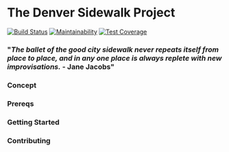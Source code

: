 # The Denver Sidewalk Project 
[![Build Status](https://travis-ci.org/12mod12/denver-sidewalk-project.svg?branch=master)](https://travis-ci.org/12mod12/denver-sidewalk-project)
[![Maintainability](https://api.codeclimate.com/v1/badges/e229a1f5ff4eff805031/maintainability)](https://codeclimate.com/github/12mod12/denver-sidewalk-project/maintainability)
[![Test Coverage](https://api.codeclimate.com/v1/badges/e229a1f5ff4eff805031/test_coverage)](https://codeclimate.com/github/12mod12/denver-sidewalk-project/test_coverage)

### "*The ballet of the good city sidewalk never repeats itself from place to place, and in any one place is always replete with new improvisations.* - Jane Jacobs"

### Concept

### Prereqs

### Getting Started

### Contributing
